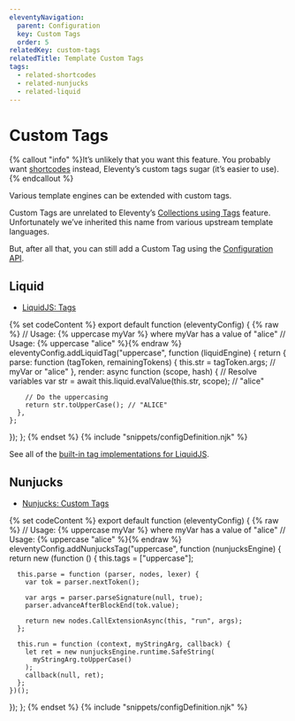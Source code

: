 ```yaml
---
eleventyNavigation:
  parent: Configuration
  key: Custom Tags
  order: 5
relatedKey: custom-tags
relatedTitle: Template Custom Tags
tags:
  - related-shortcodes
  - related-nunjucks
  - related-liquid
---
```


# Custom Tags

{% callout "info" %}It’s unlikely that you want this feature. You probably want <a href="/docs/shortcodes/">shortcodes</a> instead, Eleventy’s custom tags sugar (it’s easier to use).{% endcallout %}

Various template engines can be extended with custom tags.

Custom Tags are unrelated to Eleventy’s [Collections using Tags](/docs/collections/) feature. Unfortunately we’ve inherited this name from various upstream template languages.

But, after all that, you can still add a Custom Tag using the [Configuration API](/docs/config/).

## Liquid

- [LiquidJS: Tags](https://liquidjs.com/tutorials/register-filters-tags.html)

{% set codeContent %}
export default function (eleventyConfig) {
{% raw %}  // Usage: {% uppercase myVar %} where myVar has a value of "alice"
  // Usage: {% uppercase "alice" %}{% endraw %}
  eleventyConfig.addLiquidTag("uppercase", function (liquidEngine) {
    return {
      parse: function (tagToken, remainingTokens) {
        this.str = tagToken.args; // myVar or "alice"
      },
      render: async function (scope, hash) {
        // Resolve variables
        var str = await this.liquid.evalValue(this.str, scope); // "alice"

        // Do the uppercasing
        return str.toUpperCase(); // "ALICE"
      },
    };
  });
};
{% endset %}
{% include "snippets/configDefinition.njk" %}

See all of the [built-in tag implementations for LiquidJS](https://liquidjs.com/tags/overview.html).

## Nunjucks

- [Nunjucks: Custom Tags](https://mozilla.github.io/nunjucks/api.html#custom-tags)

{% set codeContent %}
export default function (eleventyConfig) {
{% raw %}  // Usage: {% uppercase myVar %} where myVar has a value of "alice"
  // Usage: {% uppercase "alice" %}{% endraw %}
  eleventyConfig.addNunjucksTag("uppercase", function (nunjucksEngine) {
    return new (function () {
      this.tags = ["uppercase"];

      this.parse = function (parser, nodes, lexer) {
        var tok = parser.nextToken();

        var args = parser.parseSignature(null, true);
        parser.advanceAfterBlockEnd(tok.value);

        return new nodes.CallExtensionAsync(this, "run", args);
      };

      this.run = function (context, myStringArg, callback) {
        let ret = new nunjucksEngine.runtime.SafeString(
          myStringArg.toUpperCase()
        );
        callback(null, ret);
      };
    })();
  });
};
{% endset %}
{% include "snippets/configDefinition.njk" %}
